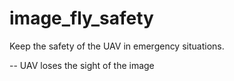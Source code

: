 image_fly_safety
=========
Keep the safety of the UAV in emergency situations.

-- UAV loses the sight of the image
